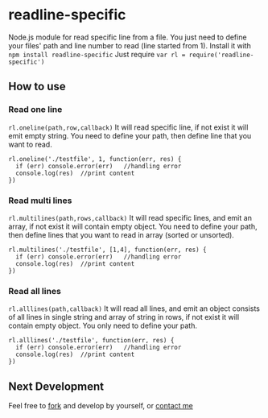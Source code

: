 # readline-specific

Node.js module for read specific line from a file. You just need to define your files' path and line number to read (line started from 1).
Install it with `npm install readline-specific`
Just require `var rl = require('readline-specific')`

## How to use
### Read one line
`rl.oneline(path,row,callback)`
It will read specific line, if not exist it will emit empty string. You need to define your path, then define line that you want to read.
```
rl.oneline('./testfile', 1, function(err, res) {
  if (err) console.error(err)	//handling error
  console.log(res)	//print content
})
```
### Read multi lines
`rl.multilines(path,rows,callback)`
It will read specific lines, and emit an array, if not exist it will contain empty object. You need to define your path, then define lines that you want to read in array (sorted or unsorted).
```
rl.multilines('./testfile', [1,4], function(err, res) {
  if (err) console.error(err)	//handling error
  console.log(res)	//print content
})
```
### Read all lines
`rl.alllines(path,callback)`
It will read all lines, and emit an object consists of all lines in single string and array of string in rows, if not exist it will contain empty object. You only need to define your path.
```
rl.alllines('./testfile', function(err, res) {
  if (err) console.error(err)	//handling error
  console.log(res)	//print content
})
```
## Next Development
Feel free to [fork](https://github.com/ans-4175/readline-specific) and develop by yourself, or [contact me](mailto:ans4175@gmail.com)